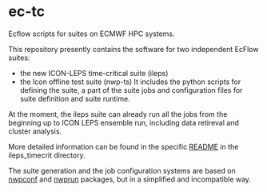 # ec-tc
Ecflow scripts for suites on ECMWF HPC systems.

This repository presently contains the software for two independent EcFlow suites:
- the new ICON-LEPS time-critical suite (ileps)
- the Icon offline test suite (nwp-ts)
It includes the python scripts for defining the suite, a part of the suite jobs and
configuration files for suite definition and suite runtime.

At the moment, the ileps suite can already run all the jobs from the
beginning up to ICON LEPS ensemble run, including data retireval and
cluster analysis.

More detailed information can be found in the specific
[README](ecflow/ileps_timecrit/README.md) in the ileps_timecrit
directory.

The suite generation and the job configuration systems are based on
[nwpconf](https://github.com/ARPA-SIMC/nwpconf) and
[nwprun](https://github.com/ARPA-SIMC/nwprun) packages, but in a
simplified and incompatible way.

